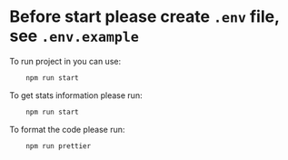 # Before start please create `.env` file, see `.env.example`

To run project in you can use:

```sh
    npm run start
```

To get stats information please run:

```sh
    npm run start
```

To format the code please run:

```sh
    npm run prettier
```